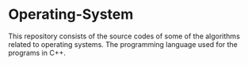 # Operating-System
This repository consists of the source codes of some of the algorithms related to operating systems. The programming language used for the programs in C++.
